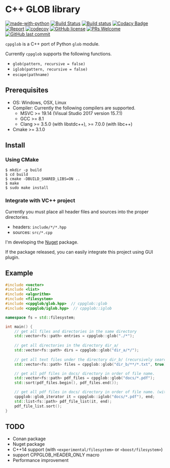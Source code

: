 # C++ GLOB library

[![made-with-python](https://img.shields.io/badge/Made%20with-C++-1f425f.svg)](http://www.cplusplus.com/)
[![Build Status](https://travis-ci.org/machida-mn/cppglob.svg?branch=master)](https://travis-ci.org/machida-mn/cppglob)
[![Build status](https://ci.appveyor.com/api/projects/status/01dto0a1vi94ayeu/branch/master?svg=true)](https://ci.appveyor.com/project/machida-mn/cppglob/branch/master)
[![Codacy Badge](https://api.codacy.com/project/badge/Grade/3ea442a1cd624c62af285e7de532319a)](https://www.codacy.com/app/machida-mn/cppglob?utm_source=github.com&amp;utm_medium=referral&amp;utm_content=machida-mn/cppglob&amp;utm_campaign=Badge_Grade)
[![Report](https://inspecode.rocro.com/badges/github.com/machida-mn/cppglob/report?token=y0OJyNYwrlrq2ON7VwNjczZEOqvWZykWH9g71RJlpwQ&branch=master)](https://inspecode.rocro.com/reports/github.com/machida-mn/cppglob/branch/master/summary)
[![codecov](https://codecov.io/gh/machida-mn/cppglob/branch/master/graph/badge.svg)](https://codecov.io/gh/machida-mn/cppglob)
[![GitHub license](https://img.shields.io/github/license/machida-mn/cppglob.svg)](https://github.com/machida-mn/cppglob/blob/master/LICENSE.txt)
[![PRs Welcome](https://img.shields.io/badge/PRs-welcome-brightgreen.svg?style=flat)](http://makeapullrequest.com)
[![GitHub last commit](https://img.shields.io/github/last-commit/Kogia-sima/cppglob.svg?style=flat)](https://github.com/Kogia-sima/cppglob/commits/master)

`cppglob` is a C++ port of Python `glob` module.

Currently `cppglob` supports the following functions.

-   `glob(pattern, recursive = false)`
-   `iglob(pattern, recursive = false)`
-   `escape(pathname)`

## Prerequisites

-   OS: Windows, OSX, Linux
-   Compiler: Currently the following compilers are supported.
    -   MSVC >= 19.14 (Visual Studio 2017 version 15.7.1)
    -   GCC >= 8.1
    -   Clang >= 3.5.0 (with libstdc++), >= 7.0.0 (with libc++)
-   Cmake >= 3.1.0

## Install

### Using CMake

```console
$ mkdir -p build
$ cd build
$ cmake -DBUILD_SHARED_LIBS=ON ..
$ make
$ sudo make install
```

### Integrate with VC++ project

Currently you must place all header files and sources into the proper directories.

- headers: `include/*/*.hpp`
- sources: `src/*.cpp`

I'm developing the [Nuget](https://docs.microsoft.com/en-us/nuget/) package.

If the package released, you can easily integrate this project using GUI plugin.

## Example

```cpp
#include <vector>
#include <list>
#include <algorithm>
#include <filesystem>
#include <cppglob/glob.hpp>  // cppglob::glob
#include <cppglob/iglob.hpp>  // cppglob::iglob

namespace fs = std::filesystem;

int main() {
    // get all files and directories in the same directory
    std::vector<fs::path> entries = cppglob::glob("./*");
    
    // get all directories in the directory dir_a/
    std::vector<fs::path> dirs = cppglob::glob("dir_a/*/");
    
    // get all text files under the directory dir_b/ (recursively searched)
    std::vector<fs::path> files = cppglob::glob("dir_b/**/*.txt", true);

    // get all pdf files in docs/ directory in order of file name.
    std::vector<fs::path> pdf_files = cppglob::glob("docs/*.pdf");
    std::sort(pdf_files.begin(), pdf_files.end());

    // get all pdf files in docs/ directory in order of file name. (with iglob)
    cppglob::glob_iterator it = cppglob::iglob("docs/*.pdf"), end;
    std::list<fs::path> pdf_file_list(it, end);
    pdf_file_list.sort();
}
```

## TODO

-   Conan package
-   Nuget package
-   C++14 support (with `<experimental/filesystem>` or `<boost/filesystem>`)
-   support CPPGLOB\_HEADER\_ONLY macro
-   Performance improvement
